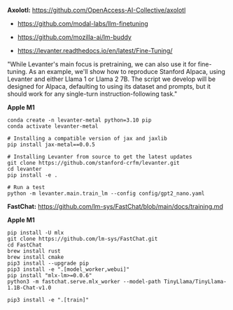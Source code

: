 **Axolotl:** https://github.com/OpenAccess-AI-Collective/axolotl  

- https://github.com/modal-labs/llm-finetuning

- https://github.com/mozilla-ai/lm-buddy

- https://levanter.readthedocs.io/en/latest/Fine-Tuning/

"While Levanter's main focus is pretraining, we can also use it for fine-tuning. As an example, we'll show how to reproduce Stanford Alpaca, using Levanter and either Llama 1 or Llama 2 7B. The script we develop will be designed for Alpaca, defaulting to using its dataset and prompts, but it should work for any single-turn instruction-following task."

**Apple M1**  

```
conda create -n levanter-metal python=3.10 pip
conda activate levanter-metal

# Installing a compatible version of jax and jaxlib
pip install jax-metal==0.0.5

# Installing Levanter from source to get the latest updates
git clone https://github.com/stanford-crfm/levanter.git
cd levanter
pip install -e .

# Run a test
python -m levanter.main.train_lm --config config/gpt2_nano.yaml
```

**FastChat:** https://github.com/lm-sys/FastChat/blob/main/docs/training.md  

**Apple M1**  

```
pip install -U mlx
git clone https://github.com/lm-sys/FastChat.git
cd FastChat
brew install rust 
brew install cmake
pip3 install --upgrade pip
pip3 install -e ".[model_worker,webui]"
pip install "mlx-lm>=0.0.6"
python3 -m fastchat.serve.mlx_worker --model-path TinyLlama/TinyLlama-1.1B-Chat-v1.0
```

```
pip3 install -e ".[train]"
```
